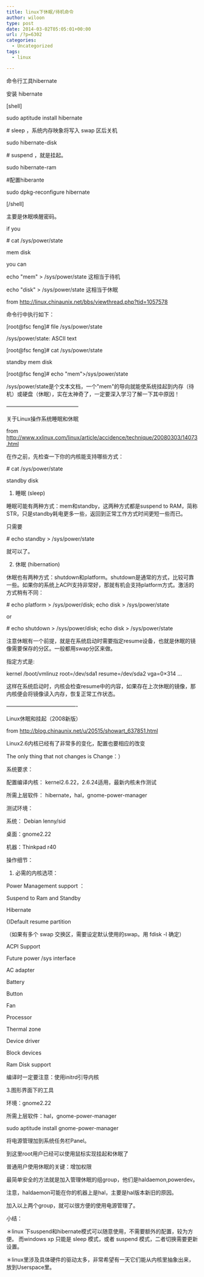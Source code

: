```yaml
---
title: linux下休眠/待机命令
author: wiloon
type: post
date: 2014-03-02T05:05:01+00:00
url: /?p=6302
categories:
  - Uncategorized
tags:
  - linux

---
```

命令行工具hibernate

安装 hibernate

[shell]

sudo aptitude install hibernate

\# sleep ，系统内存映象将写入 swap 区后关机

sudo hibernate-disk

\# suspend ，就是挂起。

sudo hibernate-ram

#配置hiberante

sudo dpkg-reconfigure hibernate

[/shell]

主要是休眠唤醒密码。

if you

\# cat /sys/power/state

mem disk

you can

echo "mem" > /sys/power/state 这相当于待机

echo "disk" > /sys/power/state 这相当于休眠

from http://linux.chinaunix.net/bbs/viewthread.php?tid=1057578

命令行中执行如下：

[root@fsc feng]# file /sys/power/state

/sys/power/state: ASCII text

[root@fsc feng]# cat /sys/power/state

standby mem disk

[root@fsc feng]# echo "mem">/sys/power/state

/sys/power/state是个文本文档，一个"mem"的导向就能使系统挂起到内存（待机）或硬盘（休眠），实在太神奇了，一定要深入学习了解一下其中原因！

—————————————–

关于Linux操作系统睡眠和休眠

from http://www.xxlinux.com/linux/article/accidence/technique/20080303/14073.html

在作之前，先检查一下你的内核能支持哪些方式：

\# cat /sys/power/state

standby disk

1. 睡眠 (sleep)

睡眠可能有两种方式：mem和standby，这两种方式都是suspend to RAM，简称STR，只是standby耗电更多一些，返回到正常工作方式时间更短一些而已。

只需要

\# echo standby > /sys/power/state

就可以了。

2. 休眠 (hibernation)

休眠也有两种方式：shutdown和platform。shutdown是通常的方式，比较可靠一些。如果你的系统上ACPI支持非常好，那就有机会支持platform方式。激活的方式稍有不同：

\# echo platform > /sys/power/disk; echo disk > /sys/power/state

or

\# echo shutdown > /sys/power/disk; echo disk > /sys/power/state

注意休眠有一个前提，就是在系统启动时需要指定resume设备，也就是休眠的镜像需要保存的分区。一般都用swap分区来做。

指定方式是:

kernel /boot/vmlinuz root=/dev/sda1 resume=/dev/sda2 vga=0×314 …

这样在系统启动时，内核会检查resume中的内容，如果存在上次休眠的镜像，那内核便会将镜像读入内存，恢复正常工作状态。

—————————————-

Linux休眠和挂起（2008新版）

from http://blog.chinaunix.net/u/20515/showart_637851.html

Linux2.6内核已经有了非常多的变化，配置也要相应的改变

The only thing that not changes is Change：）

系统要求：

配置编译内核： kernel2.6.22，2.6.24适用，最新内核未作测试

所需上层软件： hibernate，hal，gnome-power-manager

测试环境：

系统： Debian lenny/sid

桌面：gnome2.22

机器：Thinkpad r40

操作细节：

1. 必需的内核选项：

Power Management support ：

Suspend to Ram and Standby

Hibernate

()Default resume partition

（如果有多个 swap 交换区，需要设定默认使用的swap。用 fdisk -l 确定）

ACPI Support

Future power /sys interface

AC adapter

Battery

Button

Fan

Processor

Thermal zone

Device driver

Block devices

Ram Disk support

编译时一定要注意：使用initrd引导内核


3.图形界面下的工具

环境：gnome2.22

所需上层软件：hal，gnome-power-manager

sudo aptitude install gnome-power-manager

将电源管理加到系统任务栏Panel。

到这里root用户已经可以使用鼠标实现挂起和休眠了

普通用户使用休眠的关键：增加权限

最简单安全的方法就是加入管理休眠的组group，他们是haldaemon,powerdev。

注意，haldaemon可能在你的机器上是hal，主要是hal版本新旧的原因。

加入以上两个group，就可以很方便的使用电源管理了。

小结：

＊linux 下suspend和hibernate模式可以随意使用，不需要额外的配置，较为方便。 而windows xp 只能是 sleep 模式，或者 suspend 模式，二者切换需要更新设置。

＊linux里涉及具体硬件的驱动太多，非常希望有一天它们能从内核里抽象出来，放到Userspace里。